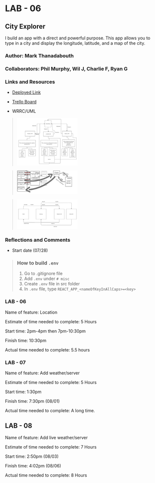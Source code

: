 # LAB - 06

## City Explorer

I build an app with a direct and powerful purpose. This app allows you to type in a city and display the longitude, latitude, and a map of the city.

### Author: Mark Thanadabouth

### Collaborators: Phil Murphy, Wil J, Charlie F, Ryan G

### Links and Resources
* [Deployed Link](https://cityexplorermark301n22.netlify.app/)
* [Trello Board](https://trello.com/b/J5ZiKzZu/301n22-cityexplorere)

* WRRC/UML

> <img src="./src/photos/UML_lab6.jpg" alt="UML" width="200"/>

> <img src="./src/photos/lab07UML.png" alt="UML" width="200"/>

> <img src="./src/photos/lab08_UML.jpg" alt="UML" width="200"/>

### Reflections and Comments
* Start date (07/28)
> ### How to build ```.env```
> 1. Go to .gitignore file
> 2. Add ```.env``` under ```# misc```
> 3. Create ```.env``` file in src folder
> 4. In ```.env``` file, type ```REACT_APP_<nameOfKeyInAllCaps>=<key>```

### LAB - 06

Name of feature: Location

Estimate of time needed to complete: 5 Hours

Start time: 2pm-4pm then 7pm-10:30pm

Finish time: 10:30pm

Actual time needed to complete: 5.5 hours

### LAB - 07

Name of feature: Add weather/server

Estimate of time needed to complete: 5 Hours

Start time: 1:30pm

Finish time: 7:30pm (08/01)

Actual time needed to complete: A long time.

## LAB - 08

Name of feature: Add live weather/server

Estimate of time needed to complete: 7 Hours

Start time: 2:50pm (08/03)

Finish time: 4:02pm (08/06)

Actual time needed to complete: 8 Hours
